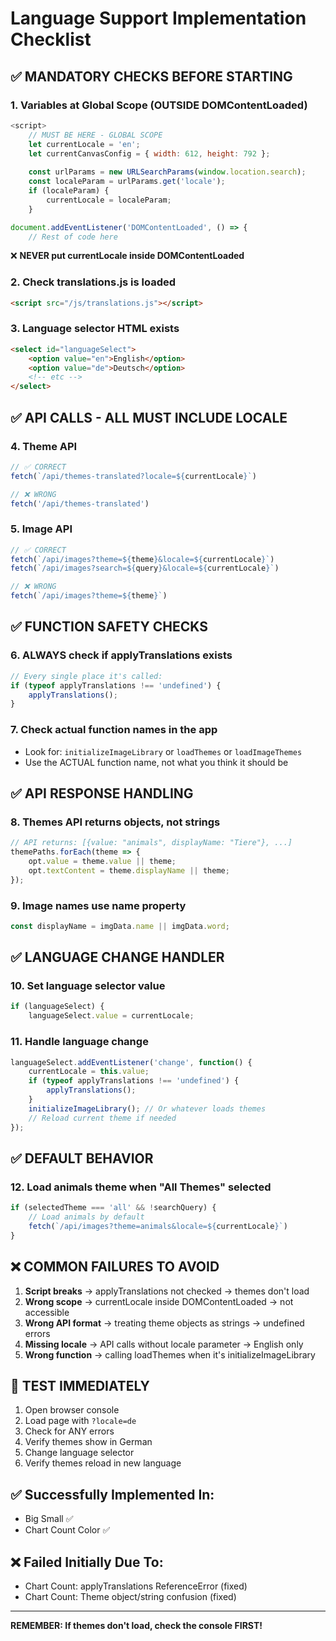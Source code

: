 # Language Support Implementation Checklist

## ✅ MANDATORY CHECKS BEFORE STARTING

### 1. Variables at Global Scope (OUTSIDE DOMContentLoaded)
```javascript
<script>
    // MUST BE HERE - GLOBAL SCOPE
    let currentLocale = 'en';
    let currentCanvasConfig = { width: 612, height: 792 };
    
    const urlParams = new URLSearchParams(window.location.search);
    const localeParam = urlParams.get('locale');
    if (localeParam) {
        currentLocale = localeParam;
    }

document.addEventListener('DOMContentLoaded', () => {
    // Rest of code here
```
❌ **NEVER put currentLocale inside DOMContentLoaded**

### 2. Check translations.js is loaded
```html
<script src="/js/translations.js"></script>
```

### 3. Language selector HTML exists
```html
<select id="languageSelect">
    <option value="en">English</option>
    <option value="de">Deutsch</option>
    <!-- etc -->
</select>
```

## ✅ API CALLS - ALL MUST INCLUDE LOCALE

### 4. Theme API
```javascript
// ✅ CORRECT
fetch(`/api/themes-translated?locale=${currentLocale}`)

// ❌ WRONG
fetch('/api/themes-translated')
```

### 5. Image API
```javascript
// ✅ CORRECT
fetch(`/api/images?theme=${theme}&locale=${currentLocale}`)
fetch(`/api/images?search=${query}&locale=${currentLocale}`)

// ❌ WRONG
fetch(`/api/images?theme=${theme}`)
```

## ✅ FUNCTION SAFETY CHECKS

### 6. ALWAYS check if applyTranslations exists
```javascript
// Every single place it's called:
if (typeof applyTranslations !== 'undefined') {
    applyTranslations();
}
```

### 7. Check actual function names in the app
- Look for: `initializeImageLibrary` or `loadThemes` or `loadImageThemes`
- Use the ACTUAL function name, not what you think it should be

## ✅ API RESPONSE HANDLING

### 8. Themes API returns objects, not strings
```javascript
// API returns: [{value: "animals", displayName: "Tiere"}, ...]
themePaths.forEach(theme => {
    opt.value = theme.value || theme;
    opt.textContent = theme.displayName || theme;
});
```

### 9. Image names use name property
```javascript
const displayName = imgData.name || imgData.word;
```

## ✅ LANGUAGE CHANGE HANDLER

### 10. Set language selector value
```javascript
if (languageSelect) {
    languageSelect.value = currentLocale;
```

### 11. Handle language change
```javascript
languageSelect.addEventListener('change', function() {
    currentLocale = this.value;
    if (typeof applyTranslations !== 'undefined') {
        applyTranslations();
    }
    initializeImageLibrary(); // Or whatever loads themes
    // Reload current theme if needed
});
```

## ✅ DEFAULT BEHAVIOR

### 12. Load animals theme when "All Themes" selected
```javascript
if (selectedTheme === 'all' && !searchQuery) {
    // Load animals by default
    fetch(`/api/images?theme=animals&locale=${currentLocale}`)
}
```

## ❌ COMMON FAILURES TO AVOID

1. **Script breaks** → applyTranslations not checked → themes don't load
2. **Wrong scope** → currentLocale inside DOMContentLoaded → not accessible
3. **Wrong API format** → treating theme objects as strings → undefined errors
4. **Missing locale** → API calls without locale parameter → English only
5. **Wrong function** → calling loadThemes when it's initializeImageLibrary

## 🔴 TEST IMMEDIATELY

1. Open browser console
2. Load page with `?locale=de`
3. Check for ANY errors
4. Verify themes show in German
5. Change language selector
6. Verify themes reload in new language

## ✅ Successfully Implemented In:
- Big Small ✅
- Chart Count Color ✅

## ❌ Failed Initially Due To:
- Chart Count: applyTranslations ReferenceError (fixed)
- Chart Count: Theme object/string confusion (fixed)

---
**REMEMBER: If themes don't load, check the console FIRST!**